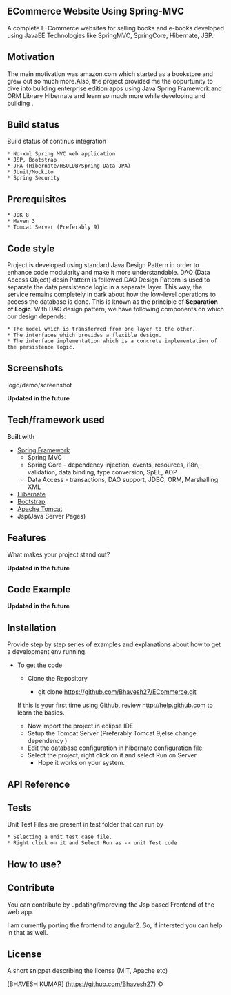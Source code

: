 ## ECommerce Website Using Spring-MVC

A complete E-Commerce websites for selling books and e-books developed using JavaEE Technologies like SpringMVC, SpringCore, Hibernate, JSP.

## Motivation

The main motivation was amazon.com which started as a bookstore and grew out so much more.Also, the project provided me the oppurtunity to dive into building enterprise edition apps using Java Spring Framework and ORM Library Hibernate and learn so much more while developing and building .


## Build status
Build status of continus integration 

	* No-xml Spring MVC web application
	* JSP, Bootstrap
	* JPA (Hibernate/HSQLDB/Spring Data JPA)
	* JUnit/Mockito
	* Spring Security

## Prerequisites

	* JDK 8
	* Maven 3
	* Tomcat Server (Preferably 9) 


## Code style

Project is developed using standard Java Design Pattern in order to enhance code modularity and make it more understandable.
DAO (Data Access Object) desin Pattern is followed.DAO Design Pattern is used to separate the data persistence logic in a separate layer. This way, the service remains completely in dark about how the low-level operations to access the database is done. This is known as the principle of <b>Separation of Logic</b>.
With DAO design pattern, we have following components on which our design depends:

	* The model which is transferred from one layer to the other.
	* The interfaces which provides a flexible design.
	* The interface implementation which is a concrete implementation of the persistence logic.

 
## Screenshots
logo/demo/screenshot


<b>Updated in the future</b>



## Tech/framework used

<b>Built with</b>
- [Spring Framework](https://spring.io/)
	* Spring MVC
	* Spring Core - dependency injection, events, resources, i18n, validation, data binding, type conversion, SpEL, AOP
	* Data Access - transactions, DAO support, JDBC, ORM, Marshalling XML
- [Hibernate](https://hibernate.org/)
- [Bootstrap](https://getbootstrap.com/)
- [Apache Tomcat](https://tomcat.apache.org/)
- Jsp(Java Server Pages)

## Features
What makes your project stand out?

<b>Updated in the future</b>



## Code Example

<b>Updated in the future</b>


## Installation
Provide step by step series of examples and explanations about how to get a development env running.
 * To get the code
	* Clone the Repository
	
		* git clone https://github.com/Bhavesh27/ECommerce.git

	If this is your first time using Github, review http://help.github.com to learn the basics.
	
	* Now import the project in eclipse IDE
	* Setup the Tomcat Server (Preferably Tomcat 9,else change dependency ) 
	* Edit the database configuration in hibernate configuration file.
	* Select the project, right click on it and select Run on Server
        * Hope it works on your system.
 
## API Reference


## Tests

Unit Test Files are present in test folder that can run by

	* Selecting a unit test case file.
	* Right click on it and Select Run as -> unit Test code

## How to use?


## Contribute

You can contribute by updating/improving the Jsp based  Frontend of the web app.

I am currently porting the frontend to angular2. So, if intersted you can help in that as well.



## License
A short snippet describing the license (MIT, Apache etc)

[BHAVESH KUMAR] (https://github.com/Bhavesh27) ©
